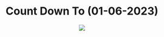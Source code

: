 <h1 align=center>Count Down To (01-06-2023)</h1>



<div align=center>
<img src="https://user-images.githubusercontent.com/48678280/174194095-3a06f89e-252c-4b7b-aba5-74233aeff161.gif">
</div>

